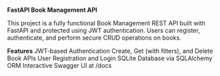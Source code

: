 **FastAPI Book Management API**

This project is a fully functional Book Management REST API built with FastAPI and protected using JWT authentication. Users can register, authenticate, and perform secure CRUD operations on books.


  **Features**
JWT-based Authentication
Create, Get (with filters), and Delete Book APIs
User Registration and Login
SQLite Database via SQLAlchemy ORM
Interactive Swagger UI at /docs
